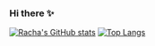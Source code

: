 
<!--
**said-racha/said-racha** is a ✨ _special_ ✨ repository because its `README.md` (this file) appears on your GitHub profile.

Here are some ideas to get you started:

- 🔭 I’m currently working on ...
- 🌱 I’m currently learning ...
- 👯 I’m looking to collaborate on ...
- 🤔 I’m looking for help with ...
- 💬 Ask me about ...
- 📫 How to reach me: ...
- 😄 Pronouns: ...
- ⚡ Fun fact: ...
-->

### Hi there ✨

[![Racha's GitHub stats](https://github-readme-stats.vercel.app/api?username=Said-Racha&show_icons=true&theme=tokyonight)](https://github.com/said-racha/github-readme-stats)
[![Top Langs](https://github-readme-stats.vercel.app/api/top-langs/?username=said-racha&layout=compact&theme=tokyonight)](https://github.com/said-racha/github-readme-stats)

